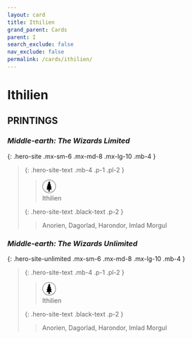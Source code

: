 ```yaml
---
layout: card
title: Ithilien
grand_parent: Cards
parent: I
search_exclude: false
nav_exclude: false
permalink: /cards/ithilien/
---
```


# Ithilien


## PRINTINGS


### _Middle-earth: The Wizards Limited_

{: .hero-site .mx-sm-6 .mx-md-8 .mx-lg-10 .mb-4 }
> {: .hero-site-text .mb-4 .p-1 .pl-2 }
> > <div class="card-mp"><img src="/assets/images/wilderness.svg"></div>
> > <div class="character-card-name">Ithilien</div>
>
> {: .hero-site-text .black-text .p-2 }
> > Anorien, Dagorlad, Harondor, Imlad Morgul 
> 

### _Middle-earth: The Wizards Unlimited_

{: .hero-site-unlimited .mx-sm-6 .mx-md-8 .mx-lg-10 .mb-4 }
> {: .hero-site-text .mb-4 .p-1 .pl-2 }
> > <div class="card-mp"><img src="/assets/images/wilderness.svg"></div>
> > <div class="character-card-name">Ithilien</div>
>
> {: .hero-site-text .black-text .p-2 }
> > Anorien, Dagorlad, Harondor, Imlad Morgul 
> 
